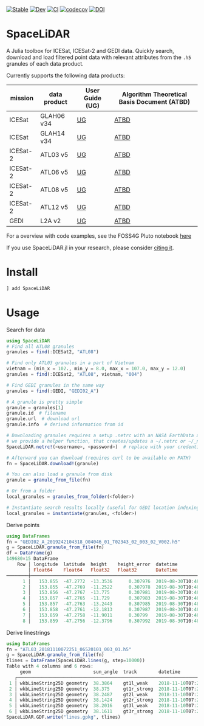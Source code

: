 
[![Stable](https://img.shields.io/badge/docs-stable-blue.svg)](https://evetion.github.io/SpaceLiDAR.jl/stable)
[![Dev](https://img.shields.io/badge/docs-dev-blue.svg)](https://evetion.github.io/SpaceLiDAR.jl/dev)
[![CI](https://github.com/evetion/SpaceLiDAR.jl/actions/workflows/CI.yml/badge.svg)](https://github.com/evetion/SpaceLiDAR.jl/actions/workflows/CI.yml)
[![codecov](https://codecov.io/gh/evetion/SpaceLiDAR.jl/branch/master/graph/badge.svg?token=nztwnGtIcY)](https://codecov.io/gh/evetion/SpaceLiDAR.jl)
[![DOI](https://zenodo.org/badge/241095197.svg)](https://zenodo.org/badge/latestdoi/241095197)

# SpaceLiDAR
A Julia toolbox for ICESat, ICESat-2 and GEDI data. Quickly search, download and load filtered point data with relevant attributes from the `.h5` granules of each data product.

Currently supports the following data products:

| mission | data product | User Guide (UG) | Algorithm Theoretical Basis Document (ATBD)|
|--- |--- |--- |--- |
|ICESat| GLAH06 v34 | [UG](https://nsidc.org/sites/nsidc.org/files/MULTI-GLAH01-V033-V034-UserGuide.pdf) | [ATBD](https://eospso.nasa.gov/sites/default/files/atbd/ATBD-GLAS-02.pdf) |
|ICESat| GLAH14 v34 | [UG](https://nsidc.org/sites/nsidc.org/files/MULTI-GLAH01-V033-V034-UserGuide.pdf) | [ATBD](https://eospso.nasa.gov/sites/default/files/atbd/ATBD-GLAS-02.pdf) |
|ICESat-2| ATL03 v5 | [UG](https://nsidc.org/sites/nsidc.org/files/ATL03-V005-UserGuide.pdf)  | [ATBD](https://icesat-2.gsfc.nasa.gov/sites/default/files/page_files/ICESat2_ATL03_ATBD_r005.pdf) |
|ICESat-2| ATL06 v5 | [UG](https://nsidc.org/sites/nsidc.org/files/ATL03-V005-UserGuide.pdf)  | [ATBD](https://icesat-2.gsfc.nasa.gov/sites/default/files/page_files/ICESat2_ATL06_ATBD_r005.pdf) |
|ICESat-2| ATL08 v5 | [UG](https://nsidc.org/sites/nsidc.org/files/ATL08-V005-UserGuide.pdf) | [ATBD](https://icesat-2.gsfc.nasa.gov/sites/default/files/page_files/ICESat2_ATL08_ATBD_r005.pdf) |
|ICESat-2| ATL12 v5 | [UG](https://nsidc.org/sites/nsidc.org/files/ATL12-V005-UserGuide.pdf) | [ATBD](https://icesat-2.gsfc.nasa.gov/sites/default/files/page_files/ICESat2_ATL12_ATBD_r005.pdf) |
|GEDI| L2A v2 | [UG](https://lpdaac.usgs.gov/documents/998/GEDI02_UserGuide_V21.pdf) | [ATBD](https://lpdaac.usgs.gov/documents/581/GEDI_WF_ATBD_v1.0.pdf) |

For a overview with code examples, see the FOSS4G Pluto notebook [here](https://www.evetion.nl/SpaceLiDAR.jl/dev/tutorial/foss4g_2021.jl.html)

If you use SpaceLiDAR.jl in your research, please consider [citing it](https://zenodo.org/badge/latestdoi/241095197).

# Install
```julia
] add SpaceLiDAR
```

# Usage
Search for data
```julia
using SpaceLiDAR
# Find all ATL08 granules
granules = find(:ICESat2, "ATL08")

# Find only ATL03 granules in a part of Vietnam
vietnam = (min_x = 102., min_y = 8.0, max_x = 107.0, max_y = 12.0)
granules = find(:ICESat2, "ATL08", vietnam, "004")

# Find GEDI granules in the same way
granules = find(:GEDI, "GEDI02_A")

# A granule is pretty simple
granule = granules[1]
granule.id  # filename
granule.url  # download url
granule.info  # derived information from id

# Downloading granules requires a setup .netrc with an NASA EarthData account
# we provide a helper function, that creates/updates a ~/.netrc or ~/_netrc
SpaceLiDAR.netrc!(<username>, <password>)  # replace with your credentials

# Afterward you can download (requires curl to be available on PATH)
fn = SpaceLiDAR.download!(granule)

# You can also load a granule from disk
granule = granule_from_file(fn)

# Or from a folder
local_granules = granules_from_folder(<folder>)

# Instantiate search results locally (useful for GEDI location indexing)
local_granules = instantiate(granules, <folder>)
```

Derive points
```julia
using DataFrames
fn = "GEDI02_A_2019242104318_O04046_01_T02343_02_003_02_V002.h5"
g = SpaceLiDAR.granule_from_file(fn)
df = DataFrame(g)
149680×15 DataFrame
    Row │ longitude  latitude  height    height_error  datetime                 intensity  sensitivity  surface  quality  nmo ⋯
        │ Float64    Float64   Float32   Float32       DateTime                 Float32    Float32      Bool     Bool     UIn ⋯
────────┼──────────────────────────────────────────────────────────────────────────────────────────────────────────────────────
      1 │   153.855  -47.2772  -13.3536      0.307976  2019-08-30T10:48:21.047   393.969   -0.0671094      true    false      ⋯
      2 │   153.855  -47.2769  -11.2522      0.307978  2019-08-30T10:48:21.055   797.26     0.533529       true     true
      3 │   153.856  -47.2767  -13.775       0.307981  2019-08-30T10:48:21.063  1010.39     0.695938       true     true
      4 │   153.857  -47.2765  -11.729       0.307983  2019-08-30T10:48:21.071   852.614    0.544849       true     true
      5 │   153.857  -47.2763  -13.2443      0.307985  2019-08-30T10:48:21.080   980.66     0.620767       true     true      ⋯
      6 │   153.858  -47.2761  -12.1813      0.307987  2019-08-30T10:48:21.088   937.441    0.620531       true     true
      7 │   153.859  -47.2758  -11.9011      0.30799   2019-08-30T10:48:21.096  1235.02     0.73815        true     true
      8 │   153.859  -47.2756  -12.3796      0.307992  2019-08-30T10:48:21.104   854.127    0.545655       true     true
```


Derive linestrings
```julia
using DataFrames
fn = "ATL03_20181110072251_06520101_003_01.h5"
g = SpaceLiDAR.granule_from_file(fn)
tlines = DataFrame(SpaceLiDAR.lines(g, step=10000))
Table with 4 columns and 6 rows:
     geom                       sun_angle  track        datetime
   ┌───────────────────────────────────────────────────────────────────────────
 1 │ wkbLineString25D geometry  38.3864    gt1l_weak    2018-11-10T07:28:01.688
 2 │ wkbLineString25D geometry  38.375     gt1r_strong  2018-11-10T07:28:02.266
 3 │ wkbLineString25D geometry  38.2487    gt2l_weak    2018-11-10T07:28:04.474
 4 │ wkbLineString25D geometry  38.1424    gt2r_strong  2018-11-10T07:28:07.374
 5 │ wkbLineString25D geometry  38.2016    gt3l_weak    2018-11-10T07:28:05.051
 6 │ wkbLineString25D geometry  38.1611    gt3r_strong  2018-11-10T07:28:06.344
SpaceLiDAR.GDF.write("lines.gpkg", tlines)
```
